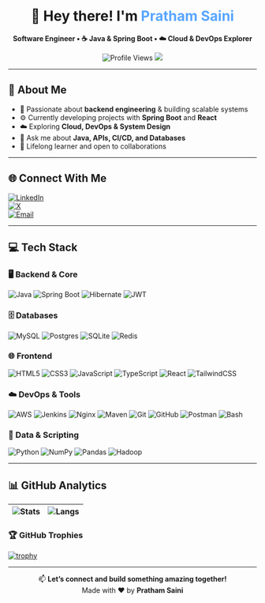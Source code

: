 <!-- 💻 GITHUB PROFILE README -->

<div align="center">
  
# 👋 Hey there! I'm <span style="color:#58A6FF;">Pratham Saini</span>  
**Software Engineer • ☕ Java & Spring Boot • ☁️ Cloud & DevOps Explorer**

![Profile Views](https://komarev.com/ghpvc/?username=Prathamm-saini&label=Profile%20Views&color=0e75b6&style=for-the-badge)
[![](https://visitcount.itsvg.in/api?id=Prathamm-saini&icon=0&color=0)](https://visitcount.itsvg.in)

</div>

---

## 🌱 About Me  
- 🎯 Passionate about **backend engineering** & building scalable systems  
- ⚙️ Currently developing projects with **Spring Boot** and **React**  
- ☁️ Exploring **Cloud, DevOps & System Design**  
- 💬 Ask me about **Java, APIs, CI/CD, and Databases**  
- 🚀 Lifelong learner and open to collaborations  

---

## 🌐 Connect With Me  
[![LinkedIn](https://img.shields.io/badge/LinkedIn-%230077B5.svg?logo=linkedin&logoColor=white)](https://www.linkedin.com/in/pratham-saini-397a82251/)  
[![X](https://img.shields.io/badge/X-%23000000.svg?logo=X&logoColor=white)](https://x.com/prathamnvm)  
[![Email](https://img.shields.io/badge/Email-D14836?logo=gmail&logoColor=white)](mailto:prathamzxc@gmail.com)

---

## 💻 Tech Stack  

### 🖥️ Backend & Core
![Java](https://img.shields.io/badge/java-%23ED8B00.svg?style=for-the-badge&logo=openjdk&logoColor=white)
![Spring Boot](https://img.shields.io/badge/spring%20boot-%236DB33F.svg?style=for-the-badge&logo=springboot&logoColor=white)
![Hibernate](https://img.shields.io/badge/Hibernate-59666C?style=for-the-badge&logo=Hibernate&logoColor=white)
![JWT](https://img.shields.io/badge/JWT-black?style=for-the-badge&logo=JSON%20web%20tokens)

### 🗄️ Databases
![MySQL](https://img.shields.io/badge/mysql-%234479A1.svg?style=for-the-badge&logo=mysql&logoColor=white)
![Postgres](https://img.shields.io/badge/postgres-%23316192.svg?style=for-the-badge&logo=postgresql&logoColor=white)
![SQLite](https://img.shields.io/badge/sqlite-%2307405e.svg?style=for-the-badge&logo=sqlite&logoColor=white)
![Redis](https://img.shields.io/badge/redis-%23DD0031.svg?style=for-the-badge&logo=redis&logoColor=white)

### 🌐 Frontend
![HTML5](https://img.shields.io/badge/html5-%23E34F26.svg?style=for-the-badge&logo=html5&logoColor=white)
![CSS3](https://img.shields.io/badge/css3-%231572B6.svg?style=for-the-badge&logo=css3&logoColor=white)
![JavaScript](https://img.shields.io/badge/javascript-%23323330.svg?style=for-the-badge&logo=javascript&logoColor=%23F7DF1E)
![TypeScript](https://img.shields.io/badge/typescript-%23007ACC.svg?style=for-the-badge&logo=typescript&logoColor=white)
![React](https://img.shields.io/badge/react-%2320232a.svg?style=for-the-badge&logo=react&logoColor=%2361DAFB)
![TailwindCSS](https://img.shields.io/badge/tailwindcss-%2338B2AC.svg?style=for-the-badge&logo=tailwind-css&logoColor=white)

### ☁️ DevOps & Tools
![AWS](https://img.shields.io/badge/AWS-%23FF9900.svg?style=for-the-badge&logo=amazon-aws&logoColor=white)
![Jenkins](https://img.shields.io/badge/jenkins-%232C5263.svg?style=for-the-badge&logo=jenkins&logoColor=white)
![Nginx](https://img.shields.io/badge/nginx-%23009639.svg?style=for-the-badge&logo=nginx&logoColor=white)
![Maven](https://img.shields.io/badge/Apache%20Maven-C71A36?style=for-the-badge&logo=Apache%20Maven&logoColor=white)
![Git](https://img.shields.io/badge/git-%23F05033.svg?style=for-the-badge&logo=git&logoColor=white)
![GitHub](https://img.shields.io/badge/github-%23121011.svg?style=for-the-badge&logo=github&logoColor=white)
![Postman](https://img.shields.io/badge/Postman-FF6C37?style=for-the-badge&logo=postman&logoColor=white)
![Bash](https://img.shields.io/badge/bash-%23121011.svg?style=for-the-badge&logo=gnu-bash&logoColor=white)

### 🧠 Data & Scripting
![Python](https://img.shields.io/badge/python-3670A0?style=for-the-badge&logo=python&logoColor=ffdd54)
![NumPy](https://img.shields.io/badge/numpy-%23013243.svg?style=for-the-badge&logo=numpy&logoColor=white)
![Pandas](https://img.shields.io/badge/pandas-%23150458.svg?style=for-the-badge&logo=pandas&logoColor=white)
![Hadoop](https://img.shields.io/badge/Apache%20Hadoop-66CCFF?style=for-the-badge&logo=apachehadoop&logoColor=black)

---

## 📊 GitHub Analytics  

| ![Stats](https://github-readme-stats.vercel.app/api?username=Prathamm-saini&theme=react&hide_border=false&show_icons=true&count_private=true) | ![Langs](https://github-readme-stats.vercel.app/api/top-langs/?username=Prathamm-saini&theme=react&hide_border=false&layout=compact&langs_count=10&include_all_commits=true) |
|---|---|


### 🏆 GitHub Trophies  
[![trophy](https://github-profile-trophy.vercel.app/?username=Prathamm-saini&theme=algolia&no-frame=false&no-bg=true&margin-w=4)](https://github.com/ryo-ma/github-profile-trophy)

---

<div align="center">

📫 **Let’s connect and build something amazing together!**  
Made with ❤️ by **Pratham Saini**

</div>

<!-- Created with ❤️ using GPRM ( https://gprm.itsvg.in ) -->
